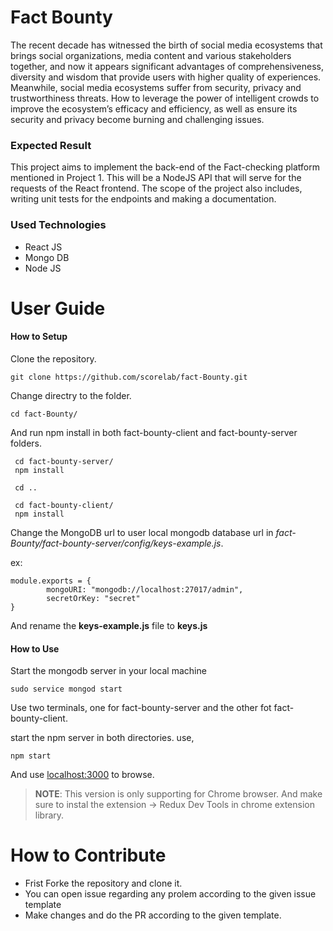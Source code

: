 # Fact Bounty

The recent decade has witnessed the birth of social media ecosystems that brings social organizations, media content and various stakeholders together, and now it appears significant advantages of comprehensiveness, diversity and wisdom that provide users with higher quality of experiences. Meanwhile, social media ecosystems suffer from security, privacy and trustworthiness threats. How to leverage the power of intelligent crowds to improve the ecosystem’s efficacy and efficiency, as well as ensure its security and privacy become burning and challenging issues.

### Expected Result
This project aims to implement the back-end of the Fact-checking platform mentioned in Project 1. This will be a NodeJS API that will serve for the requests of the React frontend. The scope of the project also includes, writing unit tests for the endpoints and making a documentation. 

### Used Technologies

- React JS
- Mongo DB
- Node JS

# User Guide

#### How to Setup

Clone the repository.

`git clone https://github.com/scorelab/fact-Bounty.git`

Change directry to the folder.

`cd fact-Bounty/`

And run npm install in both fact-bounty-client and fact-bounty-server folders.

```
 cd fact-bounty-server/
 npm install
 
 cd ..
 
 cd fact-bounty-client/
 npm install
```

Change the MongoDB url to user local mongodb database url in *fact-Bounty/fact-bounty-server/config/keys-example.js*.

ex:
```
module.exports = {
        mongoURI: "mongodb://localhost:27017/admin",
        secretOrKey: "secret"
}
```
And rename the **keys-example.js** file to **keys.js**

#### How to Use

Start the mongodb server in your local machine

`sudo service mongod start`

Use two terminals, one for fact-bounty-server and the other fot fact-bounty-client.

start the npm server in both directories. use,

`npm start`

And use [localhost:3000](https://) to browse.

> **NOTE**: This version is only supporting for Chrome browser. And make sure to instal the extension -> Redux Dev Tools in chrome extension library.
>

# How to Contribute

- Frist Forke the repository and clone it.
- You can open issue regarding any prolem according to the given issue template
- Make changes and do the PR according to the given template.
